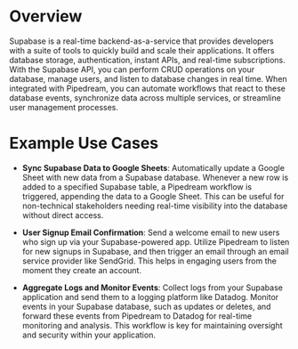 # Overview

Supabase is a real-time backend-as-a-service that provides developers with a suite of tools to quickly build and scale their applications. It offers database storage, authentication, instant APIs, and real-time subscriptions. With the Supabase API, you can perform CRUD operations on your database, manage users, and listen to database changes in real time. When integrated with Pipedream, you can automate workflows that react to these database events, synchronize data across multiple services, or streamline user management processes.

# Example Use Cases

- **Sync Supabase Data to Google Sheets**: Automatically update a Google Sheet with new data from a Supabase database. Whenever a new row is added to a specified Supabase table, a Pipedream workflow is triggered, appending the data to a Google Sheet. This can be useful for non-technical stakeholders needing real-time visibility into the database without direct access.

- **User Signup Email Confirmation**: Send a welcome email to new users who sign up via your Supabase-powered app. Utilize Pipedream to listen for new signups in Supabase, and then trigger an email through an email service provider like SendGrid. This helps in engaging users from the moment they create an account.

- **Aggregate Logs and Monitor Events**: Collect logs from your Supabase application and send them to a logging platform like Datadog. Monitor events in your Supabase database, such as updates or deletes, and forward these events from Pipedream to Datadog for real-time monitoring and analysis. This workflow is key for maintaining oversight and security within your application.
